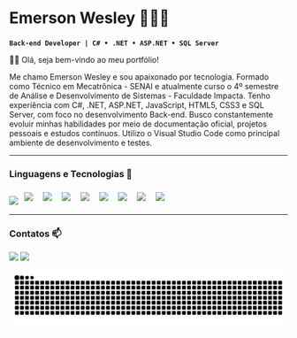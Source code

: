 # Emerson Wesley 👨🏻‍💻

**`Back-end Developer | C# • .NET • ASP.NET • SQL Server`**

👋🏻 Olá, seja bem-vindo ao meu portfólio!

Me chamo Emerson Wesley e sou apaixonado por tecnologia. Formado como Técnico em Mecatrônica - SENAI e atualmente curso o 4º semestre de Análise e Desenvolvimento de Sistemas - Faculdade Impacta.
Tenho experiência com C#, .NET, ASP.NET, JavaScript, HTML5, CSS3 e SQL Server, com foco no desenvolvimento Back-end. Busco constantemente evoluir minhas habilidades por meio de documentação oficial,
projetos pessoais e estudos contínuos. Utilizo o Visual Studio Code como principal ambiente de desenvolvimento e testes.

---

### Linguagens e Tecnologias 🤖 


<div align="left">

  <img src="https://cdn.jsdelivr.net/gh/devicons/devicon/icons/csharp/csharp-original.svg" height="28"/>
  <img src="https://img.shields.io/badge/.NET-000000?style=for-the-badge&logo=dotnet&logoColor=9f7aea" height="40" style="margin: 7px;"/>  
  <img src="https://img.shields.io/badge/ASP.NET-000000?style=for-the-badge&logo=.net&logoColor=9f7aea" height="40" style="margin: 7px;"/>  
  <img src="https://img.shields.io/badge/JavaScript-000000?style=for-the-badge&logo=javascript&logoColor=9f7aea" height="40" style="margin: 7px;"/>  
  <img src="https://img.shields.io/badge/HTML5-000000?style=for-the-badge&logo=html5&logoColor=9f7aea" height="40" style="margin: 7px;"/>  
  <img src="https://img.shields.io/badge/CSS3-000000?style=for-the-badge&logo=css3&logoColor=9f7aea" height="40" style="margin: 7px;"/>  
  <img src="https://img.shields.io/badge/React-000000?style=for-the-badge&logo=react&logoColor=9f7aea" height="40" style="margin: 7px;"/>  
  <img src="https://img.shields.io/badge/SQL%20Server-000000?style=for-the-badge&logo=microsoftsqlserver&logoColor=9f7aea" height="40" style="margin: 7px;"/>  
  <img src="https://img.shields.io/badge/Git-000000?style=for-the-badge&logo=git&logoColor=9f7aea" height="40" style="margin: 7px;"/>  

</div>

---

<div> 
  
  ### Contatos 📫
  
  <a href = "mailto:emerson.sp400@gmail.com"><img src="https://img.shields.io/badge/-Gmail-%23333?style=for-the-badge&logo=gmail&logoColor=white" target="_blank"></a>
  <a href="https://www.linkedin.com/in/emersonw-lima/" target="_blank"><img src="https://img.shields.io/badge/-LinkedIn-%230077B5?style=for-the-badge&logo=linkedin&logoColor=white" target="_blank"></a> 
  
</div>

<img src="https://raw.githubusercontent.com/emersonwlm/emersonwlm/output/snake.svg" alt="Snake animation" />
